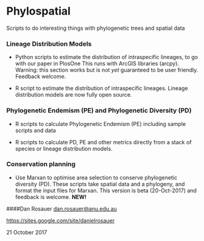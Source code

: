# Phylospatial
Scripts to do interesting things with phylogenetic trees and spatial data

### Lineage Distribution Models
* Python scripts to estimate the distribution of intraspecific lineages, to go with our paper in PlosOne
	This runs with ArcGIS libraries (arcpy).
	Warning: this section works but is not *yet* guaranteed to be user friendly. Feedback welcome.

* R script to estimate the distribution of intraspecific lineages. Lineage distribution models are now fully open source.	

### Phylogenetic Endemism (PE) and Phylogenetic Diversity (PD)
* R scripts to calculate Phylogenetic Endemism (PE)
	including sample scripts and data

* R scripts to calculate PD, PE and other metrics directly from a stack of species or lineage distribution models.

### Conservation planning
* Use Marxan to optimise area selection to conserve phylogenetic diversity (PD).  These scripts take spatial data and a phylogeny, and format the input files for Marxan.  This version is beta (20-Oct-2017) and feedback is welcome.  **NEW!**

</p>

####Dan Rosauer
dan.rosauer@anu.edu.au</p>
https://sites.google.com/site/danielrosauer<p>

21 October 2017
